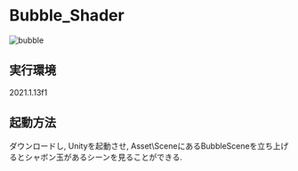 # Bubble_Shader

![bubble](https://user-images.githubusercontent.com/56100173/160367876-a6d5a009-891d-4518-9ee9-791699cf7512.JPG)

## 実行環境
2021.1.13f1

## 起動方法
ダウンロードし, Unityを起動させ, Asset\SceneにあるBubbleSceneを立ち上げるとシャボン玉があるシーンを見ることができる. 
